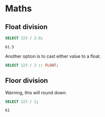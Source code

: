 # Maths


## Float division

```sql
SELECT 123 / 2.0;
```
```
61.5
```

Another option is to cast either value to a float.

```sql
SELECT 123 / 2 :: FLOAT;
```


## Floor division

Warning, this will round down.

```sql
SELECT 123 / 2;
```
```
61
```
